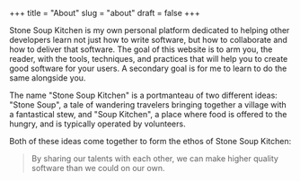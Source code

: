 +++
title = "About"
slug = "about"
draft = false
+++

Stone Soup Kitchen is my own personal platform dedicated to helping other
developers learn not just how to write software, but how to collaborate and
how to deliver that software. The goal of this website is to arm you, the
reader, with the tools, techniques, and practices that will help you to create
good software for your users. A secondary goal is for me to learn to do the
same alongside you.

The name "Stone Soup Kitchen" is a portmanteau of two different ideas:
"Stone Soup", a tale of wandering travelers bringing together a village with
a fantastical stew, and "Soup Kitchen", a place where food is offered to the
hungry, and is typically operated by volunteers.

Both of these ideas come together to form the ethos of Stone Soup Kitchen:

> By sharing our talents with each other, we can make higher quality software
> than we could on our own.
